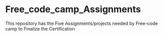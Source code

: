 # Free_code_camp_Assignments
This repository has the Five Assignments/projects needed by Free-code camp to Finalize the Certification
